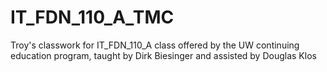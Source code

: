 # IT_FDN_110_A_TMC
Troy's classwork for IT_FDN_110_A class offered by the UW continuing education program, taught by Dirk Biesinger and assisted by Douglas Klos
